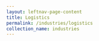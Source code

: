 ```yaml
---
layout: leftnav-page-content
title: Logistics
permalink: /industries/logistics
collection_name: industries
---
```


